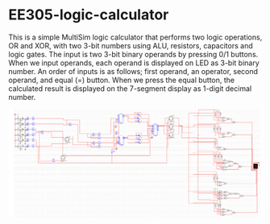 # EE305-logic-calculator


This is a simple MultiSim logic calculator that performs two logic operations, OR and XOR, with two 3-bit numbers using ALU, resistors, capacitors and logic gates. 
The input is two 3-bit binary operands by pressing 0/1 buttons. When we input operands, each operand is displayed on LED as 3-bit binary number. An order of inputs is as follows; first operand, an operator, second operand, and equal (=) button. 
When we press the equal button, the calculated result is displayed on the 7-segment display as 1-digit decimal number. 

![alt text](model_picture.png)
